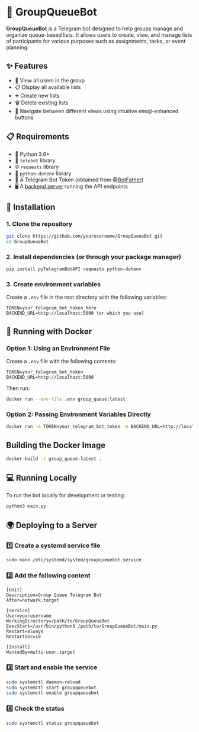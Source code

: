 # 🤖 GroupQueueBot

**GroupQueueBot** is a Telegram bot designed to help groups manage and organize queue-based lists. It allows users to create, view, and manage lists of participants for various purposes such as assignments, tasks, or event planning.

## ✨ Features

- 👥 View all users in the group
- 📋 Display all available lists
- ➕ Create new lists
- 🗑️ Delete existing lists
- 🔄 Navigate between different views using intuitive emoji-enhanced buttons

## 📋 Requirements

- 🐍 Python 3.6+
- 📱 `telebot` library
- 🌐 `requests` library
- 🔐 `python-dotenv` library
- 🔑 A Telegram Bot Token (obtained from [@BotFather](https://t.me/botfather))
- 🖥️ A [backend server](https://github.com/xirzo/GroupQueue) running the API endpoints

## 🚀 Installation

### 1. Clone the repository

```bash
git clone https://github.com/yourusername/GroupQueueBot.git
cd GroupQueueBot
```

### 2. Install dependencies (or through your package manager)

```bash
pip install pyTelegramBotAPI requests python-dotenv
```

### 3. Create environment variables

Create a `.env` file in the root directory with the following variables:

```
TOKEN=your_telegram_bot_token_here
BACKEND_URL=http://localhost:5000 (or which you use)
```

## 🐳 Running with Docker

### Option 1: Using an Environment File

Create a `.env` file with the following contents:

```
TOKEN=your_telegram_bot_token
BACKEND_URL=http://localhost:5000
```

Then run:

```bash
docker run --env-file .env group_queue:latest
```

### Option 2: Passing Environment Variables Directly

```bash
docker run -e TOKEN=your_telegram_bot_token -e BACKEND_URL=http://localhost:5000 group_queue:latest
```

## Building the Docker Image

```bash
docker build -t group_queue:latest .
```

## 💻 Running Locally

To run the bot locally for development or testing:

```bash
python3 main.py
```

## 🌍 Deploying to a Server

### 1️⃣ Create a systemd service file

```bash
sudo nano /etc/systemd/system/groupqueuebot.service
```

### 2️⃣ Add the following content

```
[Unit]
Description=Group Queue Telegram Bot
After=network.target

[Service]
User=yourusername
WorkingDirectory=/path/to/GroupQueueBot
ExecStart=/usr/bin/python3 /path/to/GroupQueueBot/main.py
Restart=always
RestartSec=10

[Install]
WantedBy=multi-user.target
```

### 3️⃣ Start and enable the service

```bash
sudo systemctl daemon-reload
sudo systemctl start groupqueuebot
sudo systemctl enable groupqueuebot
```

### 4️⃣ Check the status

```bash
sudo systemctl status groupqueuebot
```
